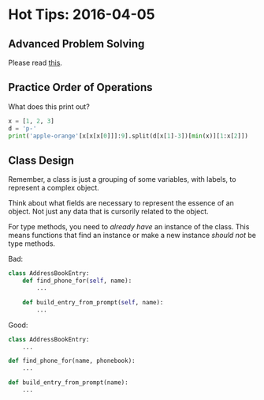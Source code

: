 # Hot Tips: 2016-04-05
## Advanced Problem Solving
Please read [this](advancedproblemsolving.md).

## Practice Order of Operations
What does this print out?
```python
x = [1, 2, 3]
d = 'p-'
print('apple-orange'[x[x[x[0]]]:9].split(d[x[1]-3])[min(x)][1:x[2]])
```

## Class Design
Remember, a class is just a grouping of some variables, with labels, to represent a complex object.

Think about what fields are necessary to represent the essence of an object.
Not just any data that is cursorily related to the object.

For type methods, you need to _already have_ an instance of the class.
This means functions that find an instance or make a new instance _should not_ be type methods.

Bad:
```python
class AddressBookEntry:
    def find_phone_for(self, name):
        ...

    def build_entry_from_prompt(self, name):
        ...
```

Good:
```python
class AddressBookEntry:
    ...

def find_phone_for(name, phonebook):
    ...

def build_entry_from_prompt(name):
    ...
```
